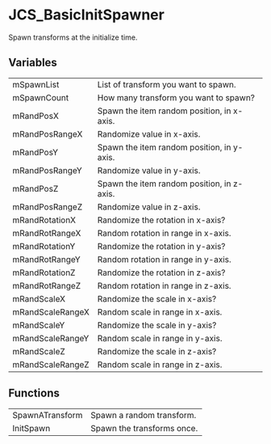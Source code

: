 # JCS_BasicInitSpawner

Spawn transforms at the initialize time.


## Variables

<table>
  <tr>
    <td>mSpawnList</td>
    <td>List of transform you want to spawn.</td>
  </tr>
  <tr>
    <td>mSpawnCount</td>
    <td>How many transform you want to spawn?</td>
  </tr>
  <tr>
    <td>mRandPosX</td>
    <td>Spawn the item random position, in x-axis.</td>
  </tr>
  <tr>
    <td>mRandPosRangeX</td>
    <td>Randomize value in x-axis.</td>
  </tr>
  <tr>
    <td>mRandPosY</td>
    <td>Spawn the item random position, in y-axis.</td>
  </tr>
  <tr>
    <td>mRandPosRangeY</td>
    <td>Randomize value in y-axis.</td>
  </tr>
  <tr>
    <td>mRandPosZ</td>
    <td>Spawn the item random position, in z-axis.</td>
  </tr>
  <tr>
    <td>mRandPosRangeZ</td>
    <td>Randomize value in z-axis.</td>
  </tr>
  <tr>
    <td>mRandRotationX</td>
    <td>Randomize the rotation in x-axis?</td>
  </tr>
  <tr>
    <td>mRandRotRangeX</td>
    <td>Random rotation in range in x-axis.</td>
  </tr>
  <tr>
    <td>mRandRotationY</td>
    <td>Randomize the rotation in y-axis?</td>
  </tr>
  <tr>
    <td>mRandRotRangeY</td>
    <td>Random rotation in range in y-axis.</td>
  </tr>
  <tr>
    <td>mRandRotationZ</td>
    <td>Randomize the rotation in z-axis?</td>
  </tr>
  <tr>
    <td>mRandRotRangeZ</td>
    <td>Random rotation in range in z-axis.</td>
  </tr>
  <tr>
    <td>mRandScaleX</td>
    <td>Randomize the scale in x-axis?</td>
  </tr>
  <tr>
    <td>mRandScaleRangeX</td>
    <td>Random scale in range in x-axis.</td>
  </tr>
  <tr>
    <td>mRandScaleY</td>
    <td>Randomize the scale in y-axis?</td>
  </tr>
  <tr>
    <td>mRandScaleRangeY</td>
    <td>Random scale in range in y-axis.</td>
  </tr>
  <tr>
    <td>mRandScaleZ</td>
    <td>Randomize the scale in z-axis?</td>
  </tr>
  <tr>
    <td>mRandScaleRangeZ</td>
    <td>Random scale in range in z-axis.</td>
  </tr>
</table>


## Functions

<table>
  <tr>
    <td>SpawnATransform</td>
    <td>Spawn a random transform.</td>
  </tr>
  <tr>
    <td>InitSpawn</td>
    <td>Spawn the transforms once.</td>
  </tr>
</table>
